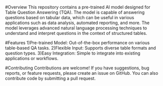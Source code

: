 #Overview
This repository contains a pre-trained AI model designed for Table Question Answering (TQA). The model is capable of answering questions based on tabular data, which can be useful in various applications such as data analysis, automated reporting, and more. The model leverages advanced natural language processing techniques to understand and interpret questions in the context of structured tables.

#Features
1)Pre-trained Model: Out-of-the-box performance on various table-based QA tasks.
2)Flexible Input: Supports diverse table formats and question types.
3)Easy Integration: Simple to integrate into existing applications or workflows.

#Contributing
Contributions are welcome! If you have suggestions, bug reports, or feature requests, please create an issue on GitHub. You can also contribute code by submitting a pull request.
